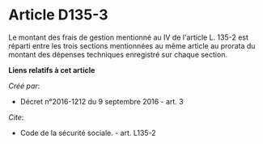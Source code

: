 # Article D135-3

Le montant des frais de gestion mentionné au IV de l'article L. 135-2 est réparti entre les trois sections mentionnées au
même article au prorata du montant des dépenses techniques enregistré sur chaque section.

**Liens relatifs à cet article**

_Créé par_:

  - Décret n°2016-1212 du 9 septembre 2016 - art. 3

_Cite_:

  - Code de la sécurité sociale. - art. L135-2
